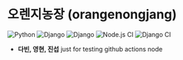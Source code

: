 # 오렌지농장 (orangenongjang)
![Python](https://img.shields.io/badge/python-3.8.3-blue.svg)
![Django](https://img.shields.io/badge/django-3.0.7-blue.svg)
![Django](https://img.shields.io/badge/django--rest--framework-3.11.0-blue.svg)
![Node.js CI](https://github.com/gongmyeong-study/orangenongjang/workflows/Node.js%20CI/badge.svg)
![Django CI](https://github.com/gongmyeong-study/orangenongjang/workflows/Django%20CI/badge.svg)

- **다빈, 영현, 진섭**
just for testing github actions node
